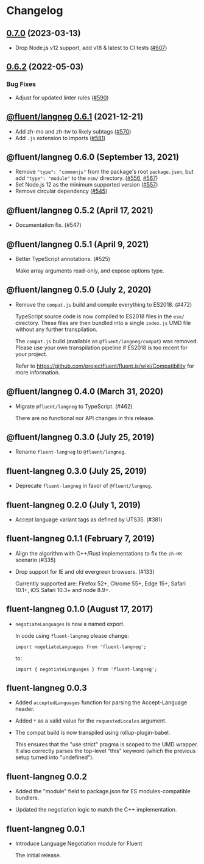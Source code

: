 # Changelog

## [0.7.0](https://github.com/projectfluent/fluent.js/compare/@fluent/langneg@0.6.2...@fluent/langneg@0.7.0) (2023-03-13)

- Drop Node.js v12 support, add v18 & latest to CI tests
  ([#607](https://github.com/projectfluent/fluent.js/pull/607))

## [0.6.2](https://github.com/projectfluent/fluent.js/compare/@fluent/langneg@0.6.1...@fluent/langneg@0.6.2) (2022-05-03)

### Bug Fixes

* Adjust for updated linter rules ([#590](https://github.com/projectfluent/fluent.js/pull/590))

## [@fluent/langneg 0.6.1](https://github.com/projectfluent/fluent.js/compare/@fluent/langneg@0.6.0...@fluent/langneg@0.6.1) (2021-12-21)

- Add zh-mo and zh-tw to likely subtags
  ([#570](https://github.com/projectfluent/fluent.js/pull/570))
- Add `.js` extension to imports
  ([#581](https://github.com/projectfluent/fluent.js/pull/581))

## @fluent/langneg 0.6.0 (September 13, 2021)

- Remove `"type": "commonjs"` from the package's root `package.json`, but add
  `"type": "module"` to the `esm/` directory.
  ([#556](https://github.com/projectfluent/fluent.js/pull/556),
  [#567](https://github.com/projectfluent/fluent.js/pull/567))
- Set Node.js 12 as the minimum supported version
  ([#557](https://github.com/projectfluent/fluent.js/pull/557))
- Remove circular dependency
  ([#545](https://github.com/projectfluent/fluent.js/pull/545))

## @fluent/langneg 0.5.2 (April 17, 2021)

- Documentation fix. (#547)

## @fluent/langneg 0.5.1 (April 9, 2021)

- Better TypeScript annotations. (#525)

  Make array arguments read-only, and expose options type.

## @fluent/langneg 0.5.0 (July 2, 2020)

- Remove the `compat.js` build and compile everything to ES2018. (#472)

  TypeScript source code is now compiled to ES2018 files in the `esm/`
  directory. These files are then bundled into a single `index.js` UMD file
  without any further transpilation.

  The `compat.js` build (available as `@fluent/langneg/compat`) was removed.
  Please use your own transpilation pipeline if ES2018 is too recent for
  your project.

  Refer to https://github.com/projectfluent/fluent.js/wiki/Compatibility
  for more information.

## @fluent/langneg 0.4.0 (March 31, 2020)

- Migrate `@fluent/langneg` to TypeScript. (#462)

  There are no functional nor API changes in this release.

## @fluent/langneg 0.3.0 (July 25, 2019)

- Rename `fluent-langneg` to `@fluent/langneg`.

## fluent-langneg 0.3.0 (July 25, 2019)

- Deprecate `fluent-langneg` in favor of `@fluent/langneg`.

## fluent-langneg 0.2.0 (July 1, 2019)

- Accept language variant tags as defined by UTS35. (#381)

## fluent-langneg 0.1.1 (February 7, 2019)

- Align the algorithm with C++/Rust implementations to fix the `zh-HK` scenario (#335)

- Drop support for IE and old evergreen browsers. (#133)

  Currently supported are: Firefox 52+, Chrome 55+, Edge 15+, Safari 10.1+,
  iOS Safari 10.3+ and node 8.9+.

## fluent-langneg 0.1.0 (August 17, 2017)

- `negotiateLanguages` is now a named export.

  In code using `fluent-langneg` please change:

      import negotiateLanguages from 'fluent-langneg';

  to:

      import { negotiateLanguages } from 'fluent-langneg';

## fluent-langneg 0.0.3

- Added `acceptedLanguages` function for parsing the Accept-Language header.

- Added `*` as a valid value for the `requestedLocales` argument.

- The compat build is now transpiled using rollup-plugin-babel.

  This ensures that the "use strict" pragma is scoped to the UMD wrapper. It
  also correctly parses the top-level "this" keyword (which the previous
  setup turned into "undefined").

## fluent-langneg 0.0.2

- Added the "module" field to package.json for ES modules-compatible
  bundlers.

- Updated the negotiation logic to match the C++ implementation.

## fluent-langneg 0.0.1

- Introduce Language Negotiation module for Fluent

  The initial release.
